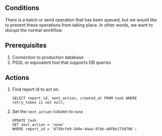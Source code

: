 ## Conditions

There is a batch or send operation that has been queued, but we would
like to prevent these operations from taking place. In other words, we want
to disrupt the normal workflow. 

## Prerequisites

1. Connection to production database
2. PSQL or equivalent tool that supports DB queries

## Actions

1. Find report id to act on. 

    ```
    SELECT report_id, next_action, created_at FROM task WHERE retry_token is not null;
    ```
2. Set the `next_action` column to `none`

    ```
    UPDATE task
    SET next_action = 'none'
    WHERE report_id = '673bcfe9-3d4e-4aaa-97eb-a0f8e173d706';
    ```
   